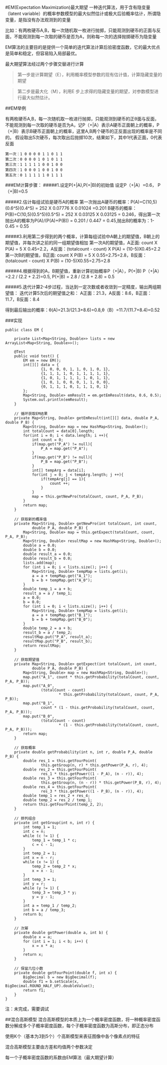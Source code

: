 #EM(Expectation Maximization)最大期望
一种迭代算法，用于含有隐变量（latent variable）的概率参数模型的最大似然估计或极大后验概率估计，所谓隐变量，是指没有办法观测到的变量

比如：有两枚硬币A,B，每一次随机取一枚进行抛掷，只能观测到硬币的正面与反面，不能观测到每一次取的硬币是否为A，则称每一次的选择抛掷硬币为隐变量

EM算法的主要目的是提供一个简单的迭代算法计算后验密度函数，它的最大优点是简单和稳定，但容易陷入局部最优。

最大期望算法经过两个步骤交替进行计算

>第一步是计算期望（E），利用概率模型参数的现有估计值，计算隐藏变量的期望


>第二步是最大化（M），利用E 步上求得的隐藏变量的期望，对参数模型进行最大似然估计。

##EM举例
	
有两枚硬币A,B，每一次随机取一枚进行抛掷，只能观测到硬币的正θ面与反面，不能观测到每一次取的硬币是否为A，记P（+|A）表示A硬币正面朝上的概率，P（+|B）表示B硬币正面朝上的概率，这里A,B两个硬币的正反面出现的概率是不同的。
假设取出5次硬币，每次取出后抛掷10次，结果如下，其中1代表正面，0代表反面

	第一次：1 0 0 0 0 1 1 0 1 1
	第二次：0 0 0 0 1 0 1 0 1 1
	第三次：1 1 1 1 1 0 0 1 0 0
	第四次：1 0 0 0 1 0 0 1 0 0
	第五次：0 1 1 1 1 1 0 1 1 1

###EM计算步骤：
#####1.设定P(+|A),P(+|B)的初始值
设定P（+|A）=0.6， P（+|B)=0.5

#####2.估计每组试验是硬币A的概率
第一次抛出A硬币的概率：P(A)=C(10,5)(0.6^5)(0.4^5) = 252 X 0.07776 X 0.01024 =0.201  B硬币的概率：P(B)=C(10,5)(0.5^5)(0.5^5) = 252 X 0.03125 X 0.03125 = 0.246，得出第一次抛出A的概率为P(A)/(P(A)+P(B)) = 0.201 / 0.447 = 0.45,抛出B的概率为：1-0.45 = 0.55

#####3.利用第二步得到的两个概率，计算每组试验中A朝上的期望值，B朝上的期望值，并每次讲之前的同一组期望值相加
第一次A的期望值，A正面: count X P(A) = 5 X 0.45=2.2，A反面：(totalcount - count) X P(A) = (10-5)X0.45=2.2
第一次B的期望值，B正面: count X P(B) = 5 X 0.55=2.75=2.8，B反面：(totalcount - count) X P(B) = (10-5)X0.55=2.75=2.8

#####4.根据得到的A，B期望值，重新计算初始概率P（+|A），P(+|B)
P（+|A）=2.2 / (2.2 + 2.2)=0.5, P(+|B) = 2.8 / (2.8 + 2.8) = 0.5

#####5.迭代计算2-4步过程，当达到一定次数或者收敛到一定精度，输出两组期望值：
迭代计算5次后的期望值之和：
A正面：21.3，A反面：8.6，B正面：11.7，B反面：8.4

得到最后输出的概率：θ(A)=21.3/(21.3+8.6)=0.8,θ（B）=11.7/(11.7+8.4)=0.52

###实现
	
	public class EM {

		private List<Map<String, Double>> lists = new ArrayList<Map<String, Double>>();
	
		@Test
		public void test() {
			EM em = new EM();
			int[][] data = {
					{1, 0, 0, 0, 1, 1, 0, 1, 0, 1},
					{1, 1, 1, 1, 0, 1, 1, 1, 1, 1},
					{1, 0, 1, 1, 1, 1, 1, 0, 1, 1},
					{1, 0, 1, 0, 0, 0, 1, 1, 0, 0},
					{0, 1, 1, 1, 0, 1, 1, 1, 0, 1}
			};
			Map<String, Double> emResult = em.getEmResult(data, 0.6, 0.5);
			System.out.println(emResult);
		}
	
		// 循环获取EM结果
		private Map<String, Double> getEmResult(int[][] data, double P_A, double P_B) {
			Map<String, Double> map = new HashMap<String, Double>();
			int totalCount = data[0].length;
			for(int i = 0; i < data.length; i ++){
				int count = 0;
				if(map.get("P_A") != null){
					P_A = map.get("P_A");
				}
				if(map.get("P_B") != null){
					P_B = map.get("P_B");
				}
				int[] tempArg = data[i];
				for(int j = 0; j < tempArg.length; j ++){
					if(tempArg[j] == 1){
						count ++;
					}
				}
				map = this.getNewPro(totalCount, count, P_A, P_B);
			}
			return map;
		}
	
		// 获取新的概率值
		private Map<String, Double> getNewPro(int totalCount, int count,
				double P_A, double P_B) {
			Map<String, Double> map = this.getExpect(totalCount, count, P_A, P_B);
			Map<String, Double> resultMap = new HashMap<String, Double>();
			double a = 0.0;
			double b = 0.0;
			double result_a = 0.0;
			double result_b = 0.0;
			lists.add(map);
			for (int i = 0; i < lists.size(); i++) {
				Map<String, Double> tempMap = lists.get(i);
				a = a + tempMap.get("A_1");
				b = b + tempMap.get("A_0");
			}
			double temp_1 = a + b;
			result_a = a / temp_1;
			a = 0.0;
			b = 0.0;
			for (int i = 0; i < lists.size(); i++) {
				Map<String, Double> tempMap = lists.get(i);
				a = a + tempMap.get("B_1");
				b = b + tempMap.get("B_0");
			}
			double temp_2 = a + b;
			result_b = a / temp_2;
			resultMap.put("P_A", result_a);
			resultMap.put("P_B", result_b);
			return resultMap;
		}
	
		// 获取期望值
		private Map<String, Double> getExpect(int totalCount, int count,
				double P_A, double P_B) {
			Map<String, Double> map = new HashMap<String, Double>();
			map.put("A_1", count * this.getProbability(totalCount, count, P_A, P_B));
			map.put("A_0",
					(totalCount - count)
							* this.getProbability(totalCount, count, P_A, P_B));
			map.put("B_1",
					count * (1 - this.getProbability(totalCount, count, P_A, P_B)));
			map.put("B_0",
					(totalCount - count)
							* (1 - this.getProbability(totalCount, count, P_A, P_B)));
			return map;
		}
	
		// 获取概率
		private double getProbability(int n, int r, double P_A, double P_B) {
			double res_1 = this.getFourPoint(
					this.getGroup(n, r) * this.getPower(P_A, r), 4);
			double res_2 = this.getFourPoint(
					res_1 * this.getPower((1 - P_A), (n - r)), 4);
			double res_3 = this.getFourPoint(
					this.getGroup(n, (n - r)) * this.getPower(P_B, r), 4);
			double res_4 = this.getFourPoint(
					res_3 * this.getPower((1 - P_B), (n - r)), 4);
			double temp_1 = res_2 + res_4;
			double temp_2 = res_2 / temp_1;
			return this.getFourPoint(temp_2, 2);
		}
	
		// 排列组合
		private int getGroup(int n, int r) {
			int temp_1 = 1;
			int c = n;
			while (c != 1) {
				temp_1 = temp_1 * c;
				c = c - 1;
			}
			int temp_2 = 1;
			int x = n - r;
			while (x != 1) {
				temp_2 = temp_2 * x;
				x = x - 1;
			}
			int temp_3 = 1;
			int y = r;
			while (y != 1) {
				temp_3 = temp_3 * y;
				y = y - 1;
			}
			int a = temp_1 / temp_2;
			int b = a / temp_3;
			return b;
		}
	
		// 次幂
		private double getPower(double a, int b) {
			double x = a;
			for (int i = 1; i < b; i++) {
				x = x * a;
			}
			return x;
		}
	
		// 保留几位小数
		private double getFourPoint(double f, int x) {
			BigDecimal b = new BigDecimal(f);
			double f1 = b.setScale(x, BigDecimal.ROUND_HALF_UP).doubleValue();
			return f1;
		}
	}

注：未完成，需要调试
	

##混合高斯模型
混合高斯模型的本质上为一个概率密度函数，将一种概率密度函数分解成多个子概率密度函数，每个子概率密度函数为高斯分布，即正态分布

使用K个（基本为3到5个）个高斯模型来表征图像中各个像素点的特征

混合高斯模型主要由方差和均值两个参数决定

每一个子概率密度函数的系数由EM算法（最大期望计算）
	
